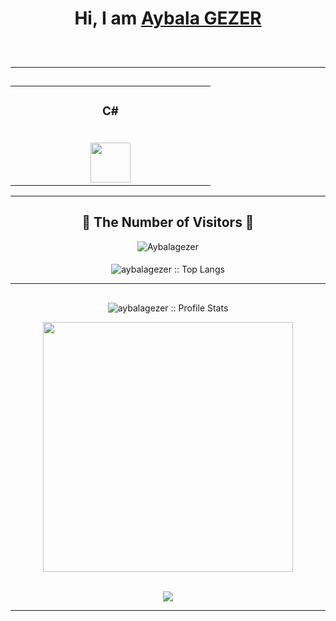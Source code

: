 <h1 align="center">Hi, I am <a href="https://github.com/aybalagezer" target="_blank">Aybala GEZER</a> </h1>
<h2 align="center"></h2>

<br/>

--- 

<h2 align="center"></h2>

<table align="center">
  <tbody>
    <tr valign="center">
      <td width="25%" align="center">
        <h3>C#</h3><br>
       <a href='https://docs.microsoft.com/tr-tr/dotnet/csharp/'> <img height="64px" src="https://seeklogo.com/images/C/c-sharp-c-logo-02F17714BA-seeklogo.com.png"> </a>
      </td>
    </tr>
  </tbody>
</table>


---

<h2 align="center">👀 The Number of Visitors 👀</h2>

<p align="center"><img src="https://profile-counter.glitch.me/{aybalagezer}/count.svg" alt="Aybalagezer" :: Visitor's Count" /></p>

<h4 align="center"></h4>

<p align="center"><img src="https://github-readme-stats.vercel.app/api/top-langs/?username=aybalagezer&langs_count=10&layout=compact" alt="aybalagezer :: Top Langs" /></p>

---

<h2 align="center"></h2>

<p align="center">
  <img src="https://github-readme-stats.vercel.app/api?username=aybalagezer&show_icons=true&theme=synthwave" alt="aybalagezer :: Profile Stats" />
</p>
<p align="center">
  <img src="https://github-readme-streak-stats.herokuapp.com?user=aybalagezer&theme=nightowl&hide_border=true" width=400>
</p>

<br/>
<div  align="center"> <img src="https://activity-graph.herokuapp.com/graph?username=aybalagezer&theme=elegant" /></div>

---
